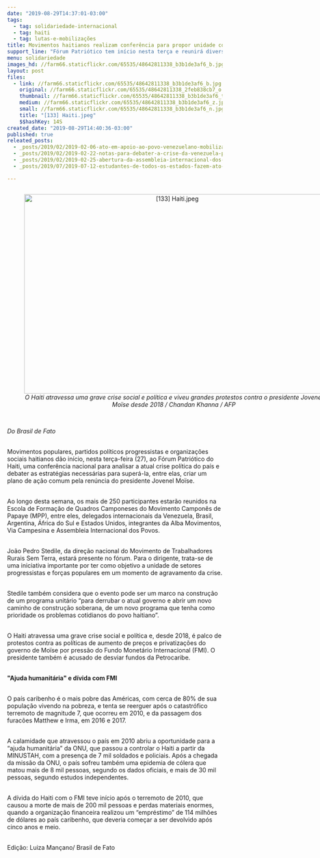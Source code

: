 ```yaml
---
date: "2019-08-29T14:37:01-03:00"
tags:
  - tag: solidariedade-internacional
  - tag: haiti
  - tag: lutas-e-mobilizações
title: Movimentos haitianos realizam conferência para propor unidade contra governo de Moïse
support_line: "Fórum Patriótico tem início nesta terça e reunirá diversos setores progressistas do Haiti e organizações internacionais "
menu: solidariedade
images_hd: //farm66.staticflickr.com/65535/48642811338_b3b1de3af6_b.jpg
layout: post
files:
  - link: //farm66.staticflickr.com/65535/48642811338_b3b1de3af6_b.jpg
    original: //farm66.staticflickr.com/65535/48642811338_2feb838cb7_o.jpg
    thumbnail: //farm66.staticflickr.com/65535/48642811338_b3b1de3af6_t.jpg
    medium: //farm66.staticflickr.com/65535/48642811338_b3b1de3af6_z.jpg
    small: //farm66.staticflickr.com/65535/48642811338_b3b1de3af6_n.jpg
    title: "[133] Haiti.jpeg"
    $$hashKey: 14S
created_date: "2019-08-29T14:40:36-03:00"
published: true
releated_posts:
  - _posts/2019/02/2019-02-06-ato-em-apoio-ao-povo-venezuelano-mobiliza-capital-gaucha.md
  - _posts/2019/02/2019-02-22-notas-para-debater-a-crise-da-venezuela-por-joao-pedro-stedile.md
  - _posts/2019/02/2019-02-25-abertura-da-assembleia-internacional-dos-povos-celebra-resistencia-dos-venezuelanos.md
  - _posts/2019/07/2019-07-12-estudantes-de-todos-os-estados-fazem-ato-em-brasilia-contra-cortes-de-direitos.md

---
```

<div style="text-align:center">
<figure class="image" style="display:inline-block"><img alt="[133] Haiti.jpeg" height="466" src="//farm66.staticflickr.com/65535/48642811338_b3b1de3af6_b.jpg" width="700" />
<figcaption><em>O Haiti atravessa uma grave crise social e pol&iacute;tica e viveu grandes protestos contra o presidente Jovenel Mo&iuml;se desde 2018 / Chandan Khanna / AFP</em></figcaption>
</figure>
</div>

<p><br />
<em>Do Brasil de Fato</em><br />
&nbsp;</p>

<p>Movimentos populares, partidos pol&iacute;ticos progressistas e organiza&ccedil;&otilde;es sociais haitianos d&atilde;o in&iacute;cio, nesta ter&ccedil;a-feira (27), ao F&oacute;rum Patri&oacute;tico do Haiti, uma confer&ecirc;ncia nacional para analisar a atual crise pol&iacute;tica do pa&iacute;s e debater as estrat&eacute;gias necess&aacute;rias para super&aacute;-la, entre elas, criar um plano de a&ccedil;&atilde;o comum pela ren&uacute;ncia do presidente Jovenel Mo&iuml;se.<br />
&nbsp;</p>

<p>Ao longo desta semana, os mais de 250 participantes estar&atilde;o reunidos na Escola de Forma&ccedil;&atilde;o de Quadros Camponeses do Movimento Campon&ecirc;s de Papaye (MPP), entre eles, delegados internacionais da Venezuela, Brasil, Argentina, &Aacute;frica do Sul e Estados Unidos, integrantes da Alba Movimentos, Via Campesina e Assembleia Internacional dos Povos.<br />
&nbsp;</p>

<p>Jo&atilde;o Pedro Stedile, da dire&ccedil;&atilde;o nacional do Movimento de Trabalhadores Rurais Sem Terra, estar&aacute; presente no f&oacute;rum. Para o dirigente, trata-se de uma iniciativa importante por ter como objetivo a unidade de setores progressistas e for&ccedil;as populares em um momento de agravamento da crise.<br />
&nbsp;</p>

<p>Stedile tamb&eacute;m considera que o evento pode ser um marco na constru&ccedil;&atilde;o de um programa unit&aacute;rio &ldquo;para derrubar o atual governo e abrir um novo caminho de constru&ccedil;&atilde;o soberana, de um novo programa que tenha como prioridade os problemas cotidianos do povo haitiano&rdquo;.<br />
&nbsp;</p>

<p>O Haiti atravessa uma grave crise social e pol&iacute;tica e, desde 2018, &eacute; palco de protestos contra as pol&iacute;ticas de aumento de pre&ccedil;os e privatiza&ccedil;&otilde;es do governo de Mo&iuml;se por press&atilde;o do Fundo Monet&aacute;rio Internacional (FMI). O presidente tamb&eacute;m &eacute; acusado de desviar fundos da Petrocaribe.<br />
&nbsp;</p>

<p><strong>&quot;Ajuda humanit&aacute;ria&quot; e d&iacute;vida com FMI</strong><br />
&nbsp;</p>

<p>O pa&iacute;s caribenho &eacute; o mais pobre das Am&eacute;ricas, com cerca de 80% de sua popula&ccedil;&atilde;o vivendo na pobreza, e tenta se reerguer ap&oacute;s o catastr&oacute;fico terremoto de magnitude 7, que ocorreu em 2010, e da passagem dos furac&otilde;es Matthew e Irma, em 2016 e 2017.</p>

<p><br />
A calamidade que atravessou o pa&iacute;s em 2010 abriu a oportunidade para a &ldquo;ajuda humanit&aacute;ria&rdquo; da ONU, que passou a controlar o Haiti a partir da MINUSTAH, com a presen&ccedil;a de 7 mil soldados e policiais. Ap&oacute;s a chegada da miss&atilde;o da ONU, o pa&iacute;s sofreu tamb&eacute;m uma epidemia de c&oacute;lera que matou mais de 8 mil pessoas, segundo os dados oficiais, e mais de 30 mil pessoas, segundo estudos independentes.<br />
&nbsp;</p>

<p>A d&iacute;vida do Haiti com o FMI teve in&iacute;cio ap&oacute;s o terremoto de 2010, que causou a morte de mais de 200 mil pessoas e perdas materiais enormes, quando a organiza&ccedil;&atilde;o financeira realizou um &ldquo;empr&eacute;stimo&rdquo; de 114 milh&otilde;es de d&oacute;lares ao pa&iacute;s caribenho, que deveria come&ccedil;ar a ser devolvido ap&oacute;s cinco anos e meio.<br />
&nbsp;</p>

<p>Edi&ccedil;&atilde;o: Luiza Man&ccedil;ano/ Brasil de Fato</p>
